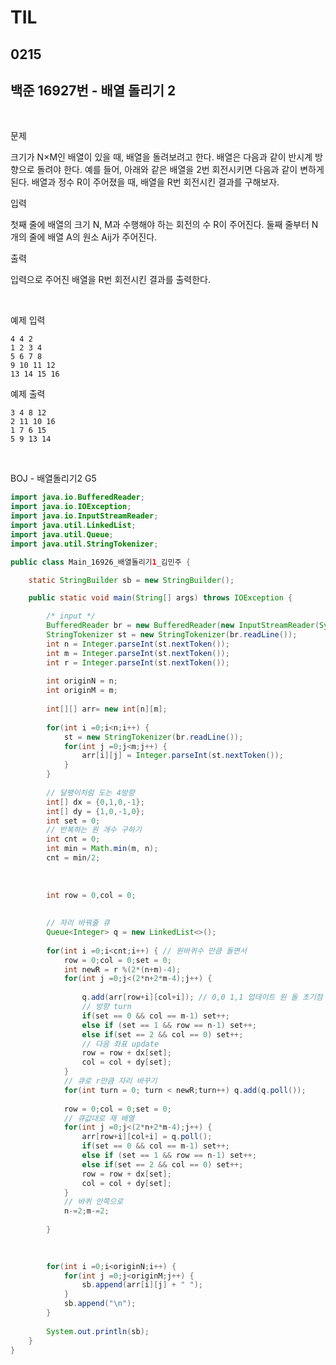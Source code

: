 # TIL

## 0215

## 백준 16927번 - 배열 돌리기 2

<br>

문제 
<br>

크기가 N×M인 배열이 있을 때, 배열을 돌려보려고 한다. 배열은 다음과 같이 반시계 방향으로 돌려야 한다.
예를 들어, 아래와 같은 배열을 2번 회전시키면 다음과 같이 변하게 된다.
배열과 정수 R이 주어졌을 때, 배열을 R번 회전시킨 결과를 구해보자.

입력

첫째 줄에 배열의 크기 N, M과 수행해야 하는 회전의 수 R이 주어진다.
둘째 줄부터 N개의 줄에 배열 A의 원소 Aij가 주어진다.

출력

입력으로 주어진 배열을 R번 회전시킨 결과를 출력한다.

<br>

예제 입력
```
4 4 2
1 2 3 4
5 6 7 8
9 10 11 12
13 14 15 16
```
예제 출력
```
3 4 8 12
2 11 10 16
1 7 6 15
5 9 13 14
```
<br>



BOJ - 배열돌리기2 G5



```java
import java.io.BufferedReader;
import java.io.IOException;
import java.io.InputStreamReader;
import java.util.LinkedList;
import java.util.Queue;
import java.util.StringTokenizer;

public class Main_16926_배열돌리기1_김민주 {

	static StringBuilder sb = new StringBuilder();

	public static void main(String[] args) throws IOException {

		/* input */
		BufferedReader br = new BufferedReader(new InputStreamReader(System.in));
		StringTokenizer st = new StringTokenizer(br.readLine());
		int n = Integer.parseInt(st.nextToken());
		int m = Integer.parseInt(st.nextToken());
		int r = Integer.parseInt(st.nextToken());
	
		int originN = n;
		int originM = m;
		
		int[][] arr= new int[n][m];
		
		for(int i =0;i<n;i++) {
			st = new StringTokenizer(br.readLine());
			for(int j =0;j<m;j++) {
				arr[i][j] = Integer.parseInt(st.nextToken());
			}
		}
		
		// 달팽이처럼 도는 4방향
		int[] dx = {0,1,0,-1};
		int[] dy = {1,0,-1,0};
		int set = 0; 
		// 반복하는 원 개수 구하기
		int cnt = 0;
		int min = Math.min(m, n);
		cnt = min/2;
		
		
		
		int row = 0,col = 0;
		
	
		// 자리 바꿔줄 큐
		Queue<Integer> q = new LinkedList<>();
		
		for(int i =0;i<cnt;i++) { // 원바퀴수 만큼 돌면서
			row = 0;col = 0;set = 0;
			int newR = r %(2*(n+m)-4);
			for(int j =0;j<(2*n+2*m-4);j++) {
	
				q.add(arr[row+i][col+i]); // 0,0 1,1 업데이트 원 돌 초기점 세팅
				// 방향 turn
				if(set == 0 && col == m-1) set++;
				else if (set == 1 && row == n-1) set++;
				else if(set == 2 && col == 0) set++; 
				// 다음 좌표 update
				row = row + dx[set];
				col = col + dy[set];
			}
			// 큐로 r만큼 자리 바꾸기
			for(int turn = 0; turn < newR;turn++) q.add(q.poll()); 
			
			row = 0;col = 0;set = 0;
			// 큐값대로 재 배열
			for(int j =0;j<(2*n+2*m-4);j++) {
				arr[row+i][col+i] = q.poll();
				if(set == 0 && col == m-1) set++;
				else if (set == 1 && row == n-1) set++;
				else if(set == 2 && col == 0) set++;
				row = row + dx[set];
				col = col + dy[set];
			}
			// 바퀴 안쪽으로
			n-=2;m-=2;
			
		}

		
		
		for(int i =0;i<originN;i++) {
			for(int j =0;j<originM;j++) {
				sb.append(arr[i][j] + " ");
			}
			sb.append("\n");
		}
		
		System.out.println(sb);
	}
}

```
